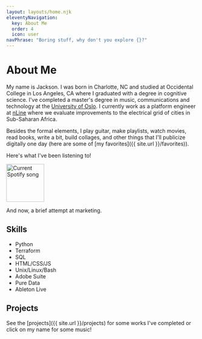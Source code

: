 ```yaml
---
layout: layouts/home.njk
eleventyNavigation:
  key: About Me
  order: 4
  icon: user
navPhrase: "Boring stuff, why don't you explore {}?"
---
```

# About Me

My name is Jackson. I was born in Charlotte, NC and studied at Occidental College in Los Angeles, CA where I graduated with a degree in cognitive science. I've completed a master's degree in music, communications and technology at the [University of Oslo](https://www.uio.no/english/studies/programmes/mct-master/). I currently work as a platform engineer at [nLine](https://nline.io/) where we evaluate improvements to the electrical grid of cities in Sub-Saharan Africa.

Besides the formal elements, I play guitar, make playlists, watch movies, read books, write a bit, build collages, and other things that I'll publicize digitally one day (here are some of [my favorites]({{ site.url }}/favorites)).

Here's what I've been listening to!

<a class="spotify-widget" href="https://jackson-spotify.vercel.app/link">
  <img height="100" src="https://jackson-spotify.vercel.app/svg" alt="Current Spotify song"/>
</a>

And now, a brief attempt at marketing.

## Skills

- Python
- Terraform
- SQL
- HTML/CSS/JS
- Unix/Linux/Bash
- Adobe Suite
- Pure Data
- Ableton Live

## Projects

See the [projects]({{ site.url }}/projects) for some works I've completed or click on my name for some music!
